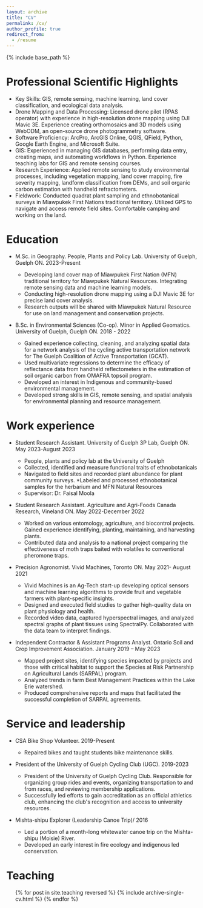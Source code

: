 ```yaml
---
layout: archive
title: "CV"
permalink: /cv/
author_profile: true
redirect_from:
  - /resume
---
```


{% include base_path %}

Professional Scientific Highlights
======
* Key Skills: GIS, remote sensing, machine learning, land cover classification, and ecological data analysis. 
* Drone Mapping and Data Processing: Licensed drone pilot (RPAS operator) with experience in high-resolution drone mapping using DJI Mavic 3E. Experience creating orthomosaics and 3D models using WebODM, an open-source drone photogrammetry software.
* Software Proficiency: ArcPro, ArcGIS Online, QGIS, QField, Python, Google Earth Engine, and Microsoft Suite.
* GIS: Experienced in managing GIS databases, performing data entry, creating maps, and automating workflows in Python. Experience teaching labs for GIS and remote sensing courses.
* Research Experience: Applied remote sensing to study environmental processes, including vegetation mapping, land cover mapping, fire severity mapping, landform classification from DEMs, and soil organic carbon estimation with handheld refractometers.
* Fieldwork: Conducted quadrat plant sampling and ethnobotanical surveys in Miawpukek First Nations traditional territory. Utilized GPS to navigate and access remote field sites. Comfortable camping and working on the land. 

Education
======
* M.Sc. in Geography. People, Plants and Policy Lab. University of Guelph, Guelph ON. 2023-Present 
  * Developing land cover map of Miawpukek First Nation (MFN) traditional territory for Miawpukek Natural Resources. Integrating remote sensing data and machine learning models.
  * Conducting high-resolution drone mapping using a DJI Mavic 3E for precise land cover analysis.
  * Research outputs will be shared with Miawpukek Natural Resource for use on land management and conservation projects. 

* B.Sc. in Environmental Sciences (Co-op). Minor in Applied Geomatics. University of Guelph, Guelph ON. 2018 - 2022
  * Gained experience collecting, cleaning, and analyzing spatial data for a network analysis of the cycling active transportation network for The Guelph Coalition of Active Transportation (GCAT).
  * Used multivariate regressions to determine the efficacy of reflectance data from handheld reflectometers in the estimation of soil organic carbon from OMAFRA topsoil program.
  * Developed an interest in Indigenous and community-based environmental management.
  * Developed strong skills in GIS, remote sensing, and spatial analysis for environmental planning and resource management. 

Work experience
======
* Student Research Assistant. University of Guelph 3P Lab, Guelph ON. May 2023-August 2023
  * People, plants and policy lab at the University of Guelph
  * Collected, identified and measure functional traits of ethnobotanicals
  * Navigated to field sites and recorded plant abundance for plant community surveys.
  *Labeled and processed ethnobotanical samples for the herbarium and MFN Natural Resources
  * Supervisor: Dr. Faisal Moola
    
* Student Research Assistant. Agriculture and Agri-Foods Canada Research, Vineland ON. May 2022-December 2022
  * Worked on various entomology, agriculture, and biocontrol projects. Gained experience identifying, planting, maintaining, and harvesting plants.
  * Contributed data and analysis to a national project comparing the effectiveness of moth traps baited with volatiles to conventional pheromone traps.

* Precision Agronomist. Vivid Machines, Toronto ON. May 2021- August 2021
  * Vivid Machines is an Ag-Tech start-up developing optical sensors and machine learning algorithms to provide fruit and vegetable farmers with plant-specific insights.
  * Designed and executed field studies to gather high-quality data on plant physiology and health.
  * Recorded video data, captured hyperspectral images, and analyzed spectral graphs of plant tissues using SpectralPy. Collaborated with the data team to interpret findings.

* Independent Contractor & Assistant Programs Analyst. Ontario Soil and Crop Improvement Association. January 2019 – May 2023
  * Mapped project sites, identifying species impacted by projects and those with critical habitat to support the Species at Risk Partnership on Agricultural Lands (SARPAL) program.
  * Analyzed trends in farm Best Management Practices within the Lake Erie watershed.
  * Produced comprehensive reports and maps that facilitated the successful completion of SARPAL agreements.
  
Service and leadership
======
* CSA Bike Shop Volunteer. 2019-Present 
  * Repaired bikes and taught students bike maintenance skills.

* President of the University of Guelph Cycling Club (UGC). 2019-2023
  * President of the University of Guelph Cycling Club. Responsible for organizing group rides and events, organizing transportation to and from races, and reviewing membership applications.
  * Successfully led efforts to gain accreditation as an official athletics club, enhancing the club's recognition and access to university resources.

* Mishta-shipu Explorer (Leadership Canoe Trip)/ 2016
  * Led a portion of a month-long whitewater canoe trip on the Mishta-shipu (Moisie) River.
  * Developed an early interest in fire ecology and indigenous led conservation.

Teaching
======
  <ul>{% for post in site.teaching reversed %}
    {% include archive-single-cv.html %}
  {% endfor %}</ul>


